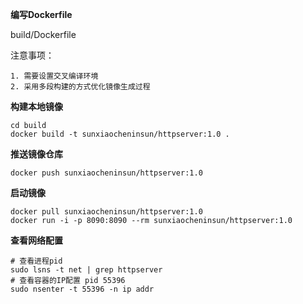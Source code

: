 **编写Dockerfile**

build/Dockerfile

注意事项：

	1. 需要设置交叉编译环境
 	2. 采用多段构建的方式优化镜像生成过程

**构建本地镜像**

```shell
cd build
docker build -t sunxiaocheninsun/httpserver:1.0 .
```

**推送镜像仓库**

```shell
docker push sunxiaocheninsun/httpserver:1.0
```

**启动镜像**

```shell
docker pull sunxiaocheninsun/httpserver:1.0
docker run -i -p 8090:8090 --rm sunxiaocheninsun/httpserver:1.0 
```

**查看网络配置**

```shell
# 查看进程pid
sudo lsns -t net | grep httpserver
# 查看容器的IP配置 pid 55396 
sudo nsenter -t 55396 -n ip addr
```

